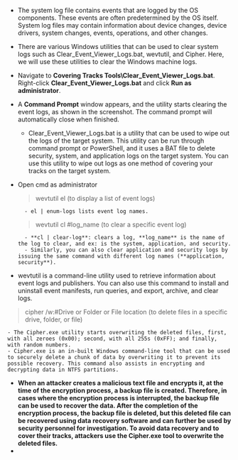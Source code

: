- The system log file contains events that are logged by the OS components. These events are often predetermined by the OS itself. System log files may contain information about device changes, device drivers, system changes, events, operations, and other changes.

- There are various Windows utilities that can be used to clear system logs such as Clear_Event_Viewer_Logs.bat, wevtutil, and Cipher. Here, we will use these utilities to clear the Windows machine logs.
- Navigate to **Covering Tracks Tools\Clear_Event_Viewer_Logs.bat**. Right-click **Clear_Event_Viewer_Logs.bat** and click **Run as administrator**.
- A **Command Prompt** window appears, and the utility starts clearing the event logs, as shown in the screenshot. The command prompt will automatically close when finished.
	- Clear_Event_Viewer_Logs.bat is a utility that can be used to wipe out the logs of the target system. This utility can be run through command prompt or PowerShell, and it uses a BAT file to delete security, system, and application logs on the target system. You can use this utility to wipe out logs as one method of covering your tracks on the target system.
- Open cmd as administrator
	> wevtutil el (to display a list of event logs)
	
		- el | enum-logs lists event log names.
	> wevtutil cl #log_name (to clear a specific event log)

		- **cl | clear-log**: clears a log, **log_name** is the name of the log to clear, and ex: is the system, application, and security.
		- Similarly, you can also clear application and security logs by issuing the same command with different log names (**application, security**).
- wevtutil is a command-line utility used to retrieve information about event logs and publishers. You can also use this command to install and uninstall event manifests, run queries, and export, archive, and clear logs.

> cipher /w:#Drive or Folder or File location (to delete files in a specific drive, folder, or file)

	- The Cipher.exe utility starts overwriting the deleted files, first, with all zeroes (0x00); second, with all 255s (0xFF); and finally, with random numbers.
	- Cipher.exe is an in-built Windows command-line tool that can be used to securely delete a chunk of data by overwriting it to prevent its possible recovery. This command also assists in encrypting and decrypting data in NTFS partitions.
- **When an attacker creates a malicious text file and encrypts it, at the time of the encryption process, a backup file is created. Therefore, in cases where the encryption process is interrupted, the backup file can be used to recover the data. After the completion of the encryption process, the backup file is deleted, but this deleted file can be recovered using data recovery software and can further be used by security personnel for investigation. To avoid data recovery and to cover their tracks, attackers use the Cipher.exe tool to overwrite the deleted files.**
- 